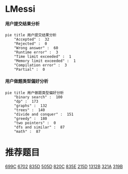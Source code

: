 # LMessi

<!-- tabs:start -->



#### **用户提交结果分析**

```mermaid
pie title 用户提交结果分析
    "Accepted" :  32
    "Rejected" :  0
    "Wrong answer" :  60
    "Runtime error" :  3
    "Time limit exceeded" :  1
    "Memory limit exceeded" :  1
    "Compilation error" :  3
    "Partial" :  0
```

#### **用户做题类型偏好分析**

```mermaid
pie title 用户做题类型偏好分析
    "binary search" :  100
    "dp" :  173
    "graphs" :  132
    "trees" :  140
    "divide and conquer" :  151
    "greedy" :  180
    "two pointers" :  0
    "dfs and similar" :  87
    "math" :  87
```



<!-- tabs:end -->
# 推荐题目
[699C](https://codeforces.com/contest/699/problem/C)
[6702](https://codeforces.com/contest/670/problem/2)
[835D](https://codeforces.com/contest/835/problem/D)
[505D](https://codeforces.com/contest/505/problem/D)
[820C](https://codeforces.com/contest/820/problem/C)
[835E](https://codeforces.com/contest/835/problem/E)
[215D](https://codeforces.com/contest/215/problem/D)
[1312B](https://codeforces.com/contest/1312/problem/B)
[321A](https://codeforces.com/contest/321/problem/A)
[319B](https://codeforces.com/contest/319/problem/B)
